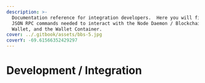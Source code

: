 ```yaml
---
description: >-
  Documentation reference for integration developers.  Here you will find the
  JSON RPC commands needed to interact with the Node Daemon / Blockchain, Simple
  Wallet, and the Wallet Container.
cover: ../.gitbook/assets/bbs-5.jpg
coverY: -69.61566352429297
---
```


# Development / Integration

